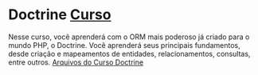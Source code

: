 # Doctrine [Curso](https://www.schoolofnet.com/curso-doctrine/ "Link para o Curso")
Nesse curso, você aprenderá com o ORM mais poderoso já criado para o mundo PHP, o Doctrine. Você aprenderá seus principais fundamentos, desde criação e mapeamentos de entidades, relacionamentos, consultas, entre outros.
[Arquivos do Curso Doctrine](https://github.com/denners777/cursos/tree/master/school_of_net/doctrine "Arquivos do Curso")